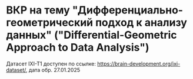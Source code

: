 # ВКР на тему "Дифференциально-геометрический подход к анализу данных" ("Differential-Geometric Approach to Data Analysis")

Датасет IXI-T1 доступен по ссылке: https://brain-development.org/ixi-dataset/, дата обр. 27.01.2025
